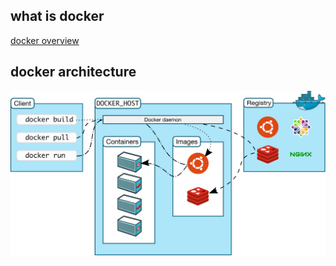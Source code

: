 ## what is docker

[docker overview](https://docs.docker.com/get-started/overview/)

## docker architecture

![docker architecture](../images/docker-architecture.svg)